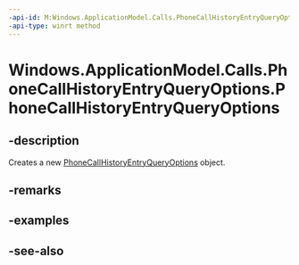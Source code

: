 ----api-id: M:Windows.ApplicationModel.Calls.PhoneCallHistoryEntryQueryOptions.#ctor
-api-type: winrt method
---<!-- Method syntaxpublic PhoneCallHistoryEntryQueryOptions()--># Windows.ApplicationModel.Calls.PhoneCallHistoryEntryQueryOptions.PhoneCallHistoryEntryQueryOptions## -descriptionCreates a new [PhoneCallHistoryEntryQueryOptions](phonecallhistoryentryqueryoptions.md) object.## -remarks## -examples## -see-also